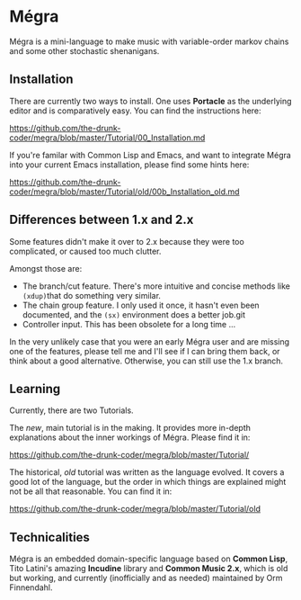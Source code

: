 # Mégra

Mégra is a mini-language to make music with variable-order markov chains
and some other stochastic shenanigans.

## Installation
There are currently two ways to install. One uses **Portacle** as the underlying editor 
and is comparatively easy. You can find the instructions here:

https://github.com/the-drunk-coder/megra/blob/master/Tutorial/00_Installation.md

If you're familar with Common Lisp and Emacs, and want to integrate Mégra into your current
Emacs installation, please find some hints here:

https://github.com/the-drunk-coder/megra/blob/master/Tutorial/old/00b_Installation_old.md

## Differences between 1.x and 2.x
Some features didn't make it over to 2.x because they were too complicated, or caused too much clutter.

Amongst those are:

* The branch/cut feature. There's more intuitive and concise methods like `(xdup)`that do something very similar.
* The chain group feature. I only used it once, it hasn't even been documented, and the `(sx)` environment does a better job.git 
* Controller input. This has been obsolete for a long time ...

In the very unlikely case that you were an early Mégra user and are missing one of the features, please tell me and I'll see if
I can bring them back, or think about a good alternative. Otherwise, you can still use the 1.x branch.

## Learning

Currently, there are two Tutorials. 

The *new*, main tutorial is in the making. It provides more in-depth explanations
about the inner workings of Mégra. Please find it in:

https://github.com/the-drunk-coder/megra/blob/master/Tutorial/

The historical, *old* tutorial was written as the language
evolved. It covers a good lot of the language, but the order in which things are explained might not be 
all that reasonable. You can find it in:

https://github.com/the-drunk-coder/megra/blob/master/Tutorial/old

## Technicalities

Mégra is an embedded domain-specific language based on **Common Lisp**,
Tito Latini's amazing **Incudine** library and **Common Music 2.x**, which
is old but working, and currently (inofficially and as needed) maintained
by Orm Finnendahl.

